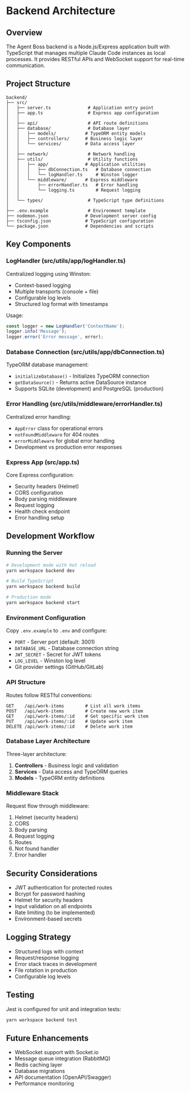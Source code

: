 # Backend Architecture

## Overview

The Agent Boss backend is a Node.js/Express application built with TypeScript that manages multiple Claude Code instances as local processes. It provides RESTful APIs and WebSocket support for real-time communication.

## Project Structure

```
backend/
├── src/
│   ├── server.ts              # Application entry point
│   ├── app.ts                 # Express app configuration
│   │
│   ├── api/                   # API route definitions
│   ├── database/              # Database layer
│   │   ├── models/           # TypeORM entity models
│   │   ├── controllers/      # Business logic layer
│   │   └── services/         # Data access layer
│   │
│   ├── network/               # Network handling
│   ├── utils/                 # Utility functions
│   │   ├── app/              # Application utilities
│   │   │   ├── dbConnection.ts   # Database connection
│   │   │   └── logHandler.ts     # Winston logger
│   │   └── middleware/       # Express middleware
│   │       ├── errorHandler.ts   # Error handling
│   │       └── logging.ts        # Request logging
│   │
│   └── types/                 # TypeScript type definitions
│
├── .env.example               # Environment template
├── nodemon.json              # Development server config
├── tsconfig.json             # TypeScript configuration
└── package.json              # Dependencies and scripts
```

## Key Components

### LogHandler (src/utils/app/logHandler.ts)

Centralized logging using Winston:
- Context-based logging
- Multiple transports (console + file)
- Configurable log levels
- Structured log format with timestamps

Usage:
```typescript
const logger = new LogHandler('ContextName');
logger.info('Message');
logger.error('Error message', error);
```

### Database Connection (src/utils/app/dbConnection.ts)

TypeORM database management:
- `initializeDatabase()` - Initializes TypeORM connection
- `getDataSource()` - Returns active DataSource instance
- Supports SQLite (development) and PostgreSQL (production)

### Error Handling (src/utils/middleware/errorHandler.ts)

Centralized error handling:
- `AppError` class for operational errors
- `notFoundMiddleware` for 404 routes
- `errorMiddleware` for global error handling
- Development vs production error responses

### Express App (src/app.ts)

Core Express configuration:
- Security headers (Helmet)
- CORS configuration
- Body parsing middleware
- Request logging
- Health check endpoint
- Error handling setup

## Development Workflow

### Running the Server

```bash
# Development mode with hot reload
yarn workspace backend dev

# Build TypeScript
yarn workspace backend build

# Production mode
yarn workspace backend start
```

### Environment Configuration

Copy `.env.example` to `.env` and configure:
- `PORT` - Server port (default: 3001)
- `DATABASE_URL` - Database connection string
- `JWT_SECRET` - Secret for JWT tokens
- `LOG_LEVEL` - Winston log level
- Git provider settings (GitHub/GitLab)

### API Structure

Routes follow RESTful conventions:
```
GET    /api/work-items        # List all work items
POST   /api/work-items        # Create new work item
GET    /api/work-items/:id    # Get specific work item
PUT    /api/work-items/:id    # Update work item
DELETE /api/work-items/:id    # Delete work item
```

### Database Layer Architecture

Three-layer architecture:
1. **Controllers** - Business logic and validation
2. **Services** - Data access and TypeORM queries
3. **Models** - TypeORM entity definitions

### Middleware Stack

Request flow through middleware:
1. Helmet (security headers)
2. CORS
3. Body parsing
4. Request logging
5. Routes
6. Not found handler
7. Error handler

## Security Considerations

- JWT authentication for protected routes
- Bcrypt for password hashing
- Helmet for security headers
- Input validation on all endpoints
- Rate limiting (to be implemented)
- Environment-based secrets

## Logging Strategy

- Structured logs with context
- Request/response logging
- Error stack traces in development
- File rotation in production
- Configurable log levels

## Testing

Jest is configured for unit and integration tests:
```bash
yarn workspace backend test
```

## Future Enhancements

- WebSocket support with Socket.io
- Message queue integration (RabbitMQ)
- Redis caching layer
- Database migrations
- API documentation (OpenAPI/Swagger)
- Performance monitoring